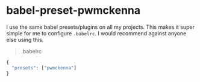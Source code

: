 # babel-preset-pwmckenna

I use the same babel presets/plugins on all my projects. This makes it super simple for me to configure `.babelrc`. I would recommend against anyone else using this.

> .babelrc

```js
{
  "presets": ["pwmckenna"]
}
```
